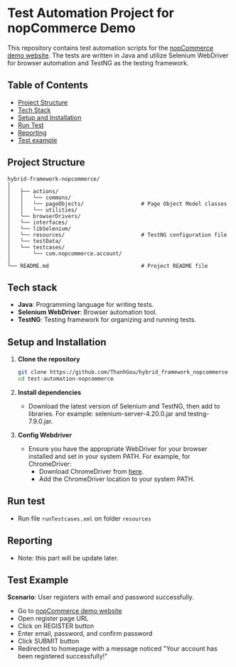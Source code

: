 # Test Automation Project for nopCommerce Demo

This repository contains test automation scripts for the [nopCommerce demo website](https://demo.nopcommerce.com/). The tests are written in Java and utilize Selenium WebDriver for browser automation and TestNG as the testing framework.

## Table of Contents

- [Project Structure](#project-structure)
- [Tech Stack](#tech-stack)
- [Setup and Installation](#setup-and-installation)
- [Run Test](#run-test)
- [Reporting](#reporting)
- [Test example](#test-example)

## Project Structure

```plaintext
hybrid-framework-nopcommerce/
│
│   ├── actions/
│   │   └── commons/
│   │   └── pageObjects/                  # Page Object Model classes
│   │   └── utilities/  
│   └── browserDrivers/
│   └── interfaces/
│   └── libSelenium/
│   └── resources/                        # TestNG configuration file
│   └── testData/
│   └── testcases/
│       └── com.nopcommerce.account/
│
└── README.md                             # Project README file

```
## Tech stack
- **Java**: Programming language for writing tests.
- **Selenium WebDriver**: Browser automation tool.
- **TestNG**: Testing framework for organizing and running tests.

## Setup and Installation

1. **Clone the repository**

   ```bash
   git clone https://github.com/ThanhGou/hybrid_framework_nopcommerce
   cd test-automation-nopcommerce
   ```
2. **Install dependencies**
   - Download the latest version of Selenium and TestNG, then add to libraries. For example: selenium-server-4.20.0.jar and testng-7.9.0.jar.
3. **Config Webdriver**
   - Ensure you have the appropriate WebDriver for your browser installed and set in your system PATH. For example, for ChromeDriver:
     - Download ChromeDriver from [here](https://chromedriver.chromium.org/downloads).
     - Add the ChromeDriver location to your system PATH.

## Run test
- Run file `runTestcases.xml` on folder `resources`
## Reporting
- Note: this part will be update later.
  
## Test Example

**Scenario**: User registers with email and password successfully.

- Go to [nopCommerce demo website](https://demo.nopcommerce.com/)
- Open register page URL
- Click on REGISTER button
- Enter email, password, and confirm password
- Click SUBMIT button
- Redirected to homepage with a message noticed "Your account has been registered successfully!"
  
